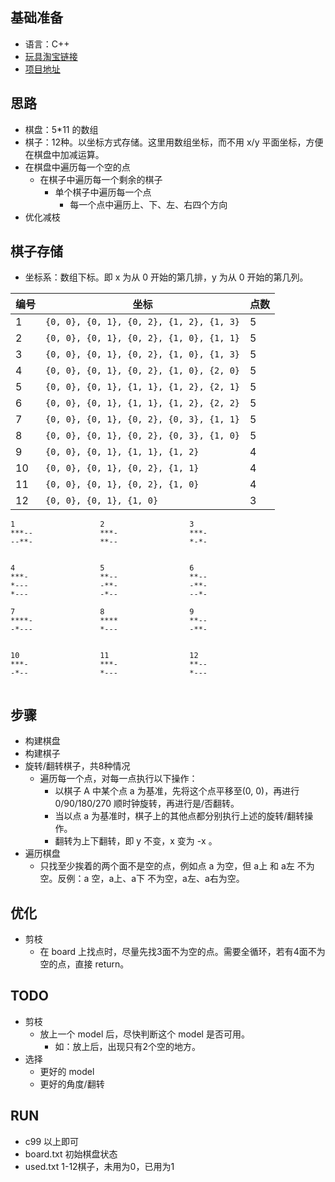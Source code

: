 ## 基础准备
* 语言：C++
* [玩具淘宝链接](https://detail.tmall.com/item.htm?spm=a230r.1.14.6.2a755a4aA78Isg&id=573498158852&cm_id=140105335569ed55e27b&abbucket=18)
* [项目地址](https://github.com/ShadowFiend2015/just-for-fun/tree/master/SmartGames_2D_solution)

## 思路
* 棋盘：5*11 的数组
* 棋子：12种。以坐标方式存储。这里用数组坐标，而不用 x/y 平面坐标，方便在棋盘中加减运算。
* 在棋盘中遍历每一个空的点
    * 在棋子中遍历每一个剩余的棋子
        * 单个棋子中遍历每一个点
            * 每一个点中遍历上、下、左、右四个方向
* 优化减枝

## 棋子存储
* 坐标系：数组下标。即 x 为从 0 开始的第几排，y 为从 0 开始的第几列。

编号 | 坐标 | 点数
--- | --- | ---
1 | `{0, 0}, {0, 1}, {0, 2}, {1, 2}, {1, 3}` | 5
2 | `{0, 0}, {0, 1}, {0, 2}, {1, 0}, {1, 1}` | 5
3 | `{0, 0}, {0, 1}, {0, 2}, {1, 0}, {1, 3}` | 5
4 | `{0, 0}, {0, 1}, {0, 2}, {1, 0}, {2, 0}` | 5
5 | `{0, 0}, {0, 1}, {1, 1}, {1, 2}, {2, 1}` | 5
6 | `{0, 0}, {0, 1}, {1, 1}, {1, 2}, {2, 2}` | 5
7 | `{0, 0}, {0, 1}, {0, 2}, {0, 3}, {1, 1}` | 5
8 | `{0, 0}, {0, 1}, {0, 2}, {0, 3}, {1, 0}` | 5
9 | `{0, 0}, {0, 1}, {1, 1}, {1, 2}` | 4
10 | `{0, 0}, {0, 1}, {0, 2}, {1, 1}` | 4
11 | `{0, 0}, {0, 1}, {0, 2}, {1, 0}` | 4
12 | `{0, 0}, {0, 1}, {1, 0}` | 3

```
1                   2                   3
***--               ***-                ***-
--**-               **--                *-*-
                                            

4                   5                   6
***-                **--                **--
*---                -**-                -**-
*---                -*--                --*-

7                   8                   9
****-               ****                **--
-*---               *---                -**-
                                            

10                  11                  12
***-                ***-                **--
-*--                *---                *---
                                            
```

## 步骤
* 构建棋盘
* 构建棋子
* 旋转/翻转棋子，共8种情况
    * 遍历每一个点，对每一点执行以下操作：
        * 以棋子 A 中某个点 a 为基准，先将这个点平移至(0, 0)，再进行 0/90/180/270 顺时钟旋转，再进行是/否翻转。
        * 当以点 a 为基准时，棋子上的其他点都分别执行上述的旋转/翻转操作。
        * 翻转为上下翻转，即 y 不变，x 变为 -x 。
* 遍历棋盘
    * 只找至少挨着的两个面不是空的点，例如点 a 为空，但 a上 和 a左 不为空。反例：a 空，a上、a下 不为空，a左、a右为空。

## 优化
* 剪枝
    * 在 board 上找点时，尽量先找3面不为空的点。需要全循环，若有4面不为空的点，直接 return。

## TODO
* 剪枝
    * 放上一个 model 后，尽快判断这个 model 是否可用。
        * 如：放上后，出现只有2个空的地方。
* 选择
    * 更好的 model
    * 更好的角度/翻转

## RUN
* c99 以上即可
* board.txt 初始棋盘状态
* used.txt 1-12棋子，未用为0，已用为1